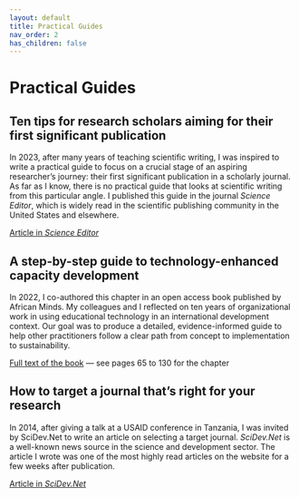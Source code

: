 ```yaml
---
layout: default
title: Practical Guides
nav_order: 2
has_children: false
---
```


# Practical Guides

## Ten tips for research scholars aiming for their first significant publication

In 2023, after many years of teaching scientific writing, I was inspired to write a practical guide to focus on a crucial stage of an aspiring researcher’s journey: their first significant publication in a scholarly journal. As far as I know, there is no practical guide that looks at scientific writing from this particular angle. I published this guide in the journal *Science Editor*, which is widely read in the scientific publishing community in the United States and elsewhere.

[Article in *Science Editor*](https://www.csescienceeditor.org/article/ten-tips-for-research-scholars-aiming-for-their-first-significant-publication/)

## A step-by-step guide to technology-enhanced capacity development

In 2022, I co-authored this chapter in an open access book published by African Minds. My colleagues and I reflected on ten years of organizational work in using educational technology in an international development context. Our goal was to produce a detailed, evidence-informed guide to help other practitioners follow a clear path from concept to implementation to sustainability.

[Full text of the book](https://www.africanminds.co.za/wp-content/uploads/2023/02/Digital_Tech_Capacity_Dev_Web.pdf)  &mdash; see pages 65 to 130 for the chapter

## How to target a journal that’s right for your research

In 2014, after giving a talk at a USAID conference in Tanzania, I was invited by SciDev.Net to write an article on selecting a target journal. *SciDev.Net* is a well-known news source in the science and development sector. The article I wrote was one of the most highly read articles on the website for a few weeks after publication.

[Article in *SciDev.Net*](https://www.scidev.net/global/practical-guides/target-journal-right-research-communicate-publish/)
